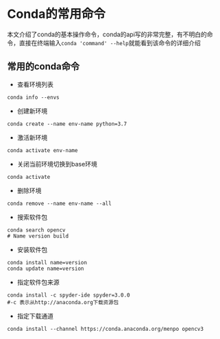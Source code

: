 # Conda的常用命令

本文介绍了conda的基本操作命令，conda的api写的非常完整，有不明白的命令，直接在终端输入`conda 'command' --help`就能看到该命令的详细介绍
<!--more-->
## 常用的conda命令
* 查看环境列表
~~~shell
conda info --envs
~~~
* 创建新环境
~~~shell
conda create --name env-name python=3.7
~~~
* 激活新环境
~~~shell
conda activate env-name
~~~
* 关闭当前环境切换到base环境
~~~shell
conda activate
~~~
* 删除环境
~~~shell
conda remove --name env-name --all
~~~
* 搜索软件包
~~~shell
conda search opencv
# Name version build 
~~~
* 安装软件包
~~~shell
conda install name=version
conda update name=version
~~~
* 指定软件包来源
~~~shell
conda install -c spyder-ide spyder=3.0.0
#-c 表示从http://anaconda.org下载资源包
~~~
* 指定下载通道
~~~shell
conda install --channel https://conda.anaconda.org/menpo opencv3
~~~


